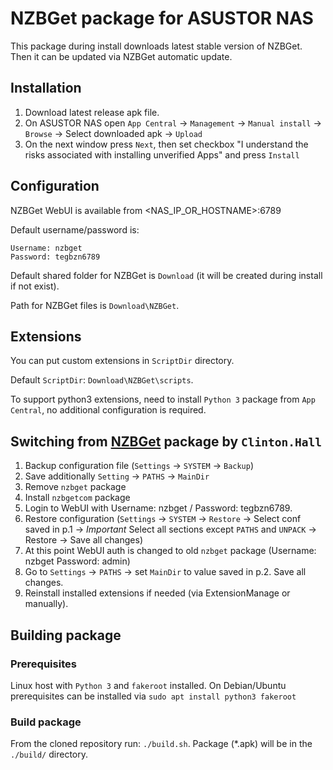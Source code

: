 # NZBGet package for ASUSTOR NAS

This package during install downloads latest stable version of NZBGet. Then it can be updated via NZBGet automatic update.

## Installation

1. Download latest release apk file.
2. On ASUSTOR NAS open `App Central` -> `Management` -> `Manual install` -> `Browse` -> Select downloaded apk -> `Upload`
3. On the next window press `Next`, then set checkbox "I understand the risks associated with installing unverified Apps" and press `Install`

## Configuration

NZBGet WebUI is available from <NAS_IP_OR_HOSTNAME>:6789

Default username/password is:
```
Username: nzbget
Password: tegbzn6789
```

Default shared folder for NZBGet is `Download` (it will be created during install if not exist).

Path for NZBGet files is `Download\NZBGet`.

## Extensions

You can put custom extensions in `ScriptDir` directory.

Default `ScriptDir`: `Download\NZBGet\scripts`.

To support python3 extensions, need to install `Python 3` package from `App Central`, no additional configuration is required.

## Switching from [NZBGet](https://www.asustor.com/app_central/app_detail?id=85&type=) package by `Clinton.Hall`

1. Backup configuration file (`Settings` -> `SYSTEM` -> `Backup`)
2. Save additionally `Setting` -> `PATHS` -> `MainDir`
3. Remove `nzbget` package
4. Install `nzbgetcom` package
5. Login to WebUI with Username: nzbget / Password: tegbzn6789.
6. Restore configuration (`Settings` -> `SYSTEM` -> `Restore` -> Select conf saved in p.1 -> *Important* Select all sections except `PATHS` and `UNPACK` -> Restore -> Save all changes)
7. At this point WebUI auth is changed to old `nzbget` package (Username: nzbget Password: admin)
8. Go to `Settings` -> `PATHS` -> set `MainDir` to value saved in p.2. Save all changes.
9. Reinstall installed extensions if needed (via ExtensionManage or manually).

## Building package

### Prerequisites

Linux host with `Python 3` and `fakeroot` installed. On Debian/Ubuntu prerequisites can be installed via `sudo apt install python3 fakeroot`

### Build package

From the cloned repository run: `./build.sh`. Package (*.apk) will be in the `./build/` directory.

